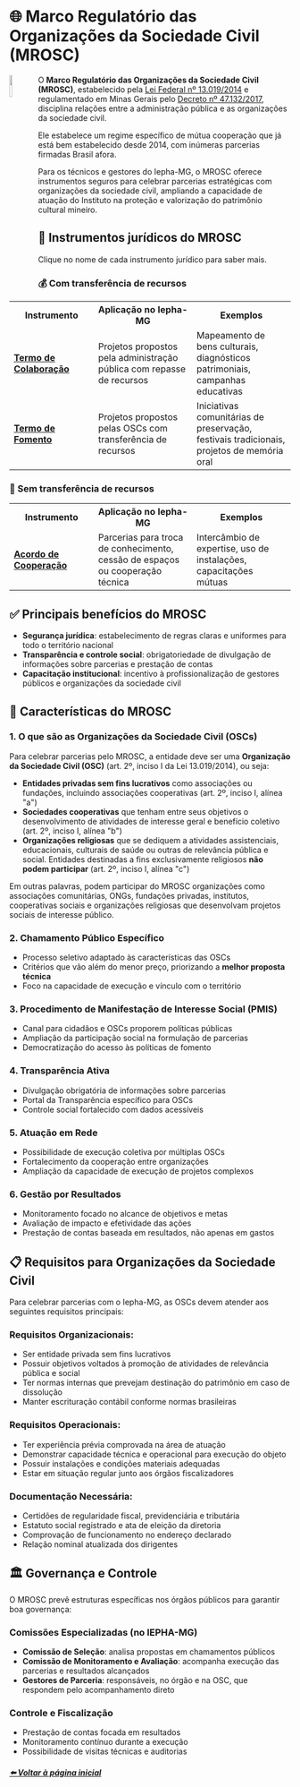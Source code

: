 # 🌐 Marco Regulatório das Organizações da Sociedade Civil (MROSC)

<img 
    src="https://github.com/user-attachments/assets/89c112fd-90e5-47c9-92a2-f2d861cff87e" 
    align="left" 
    width="10%" 
    style="margin-right: 1px;">

O **Marco Regulatório das Organizações da Sociedade Civil (MROSC)**, estabelecido pela [Lei Federal nº 13.019/2014](https://www.planalto.gov.br/ccivil_03/_ato2011-2014/2014/lei/L13019compilado.htm) e regulamentado em Minas Gerais pelo [Decreto nº 47.132/2017](https://www.almg.gov.br/legislacao-mineira/texto/DEC/47132/2017/?cons=1), disciplina relações entre a administração pública e as organizações da sociedade civil.

Ele estabelece um regime específico de mútua cooperação que já está bem estabelecido desde 2014, com inúmeras parcerias firmadas Brasil afora.

Para os técnicos e gestores do Iepha-MG, o MROSC oferece instrumentos seguros para celebrar parcerias estratégicas com organizações da sociedade civil, ampliando a capacidade de atuação do Instituto na proteção e valorização do patrimônio cultural mineiro.

## 💼 Instrumentos jurídicos do MROSC
Clique no nome de cada instrumento jurídico para saber mais.

### 💰 Com transferência de recursos

<table>
  <tr>
    <th width="30%">Instrumento</th>
    <th width="35%">Aplicação no Iepha-MG</th>
    <th width="35%">Exemplos</th>
  </tr>
  <tr>
    <td><strong><a href="https://iepha-mg.github.io/manual.appi/paginas/marcos_regulatorios/MROSC/TC/README.html">Termo de Colaboração</a></strong></td>
    <td>Projetos propostos pela administração pública com repasse de recursos</td>
    <td>Mapeamento de bens culturais, diagnósticos patrimoniais, campanhas educativas</td>
  </tr>
  <tr>
    <td><strong><a href="https://iepha-mg.github.io/manual.appi/paginas/marcos_regulatorios/MROSC/TF/README.html">Termo de Fomento</a></strong></td>
    <td>Projetos propostos pelas OSCs com transferência de recursos</td>
    <td>Iniciativas comunitárias de preservação, festivais tradicionais, projetos de memória oral</td>
  </tr>
</table>

### 🤝 Sem transferência de recursos

<table>
  <tr>
    <th width="30%">Instrumento</th>
    <th width="35%">Aplicação no Iepha-MG</th>
    <th width="35%">Exemplos</th>
  </tr>
  <tr>
    <td><strong><a href="https://iepha-mg.github.io/manual.appi/paginas/marcos_regulatorios/MROSC/AC/README.html">Acordo de Cooperação</a></strong></td>
    <td>Parcerias para troca de conhecimento, cessão de espaços ou cooperação técnica</td>
    <td>Intercâmbio de expertise, uso de instalações, capacitações mútuas</td>
  </tr>
</table>

## ✅ Principais benefícios do MROSC

- **Segurança jurídica**: estabelecimento de regras claras e uniformes para todo o território nacional
- **Transparência e controle social**: obrigatoriedade de divulgação de informações sobre parcerias e prestação de contas
- **Capacitação institucional**: incentivo à profissionalização de gestores públicos e organizações da sociedade civil

## 🌟 Características do MROSC

### 1. **O que são as Organizações da Sociedade Civil (OSCs)**
Para celebrar parcerias pelo MROSC, a entidade deve ser uma **Organização da Sociedade Civil (OSC)** (art. 2º, inciso I da Lei 13.019/2014), ou seja:
- **Entidades privadas sem fins lucrativos** como associações ou fundações, incluindo associações cooperativas (art. 2º, inciso I, alínea "a")
- **Sociedades cooperativas** que tenham entre seus objetivos o desenvolvimento de atividades de interesse geral e benefício coletivo (art. 2º, inciso I, alínea "b")
- **Organizações religiosas** que se dediquem a atividades assistenciais, educacionais, culturais de saúde ou outras de relevância pública e social. Entidades destinadas a fins exclusivamente religiosos **não podem participar** (art. 2º, inciso I, alínea "c")

Em outras palavras, podem participar do MROSC organizações como associações comunitárias, ONGs, fundações privadas, institutos, cooperativas sociais e organizações religiosas que desenvolvam projetos sociais de interesse público.

### 2. **Chamamento Público Específico**
- Processo seletivo adaptado às características das OSCs
- Critérios que vão além do menor preço, priorizando a **melhor proposta técnica**
- Foco na capacidade de execução e vínculo com o território

### 3. **Procedimento de Manifestação de Interesse Social (PMIS)**
- Canal para cidadãos e OSCs proporem políticas públicas
- Ampliação da participação social na formulação de parcerias
- Democratização do acesso às políticas de fomento

### 4. **Transparência Ativa**
- Divulgação obrigatória de informações sobre parcerias
- Portal da Transparência específico para OSCs
- Controle social fortalecido com dados acessíveis

### 5. **Atuação em Rede**
- Possibilidade de execução coletiva por múltiplas OSCs
- Fortalecimento da cooperação entre organizações
- Ampliação da capacidade de execução de projetos complexos

### 6. **Gestão por Resultados**
- Monitoramento focado no alcance de objetivos e metas
- Avaliação de impacto e efetividade das ações
- Prestação de contas baseada em resultados, não apenas em gastos

## 📋 Requisitos para Organizações da Sociedade Civil

Para celebrar parcerias com o Iepha-MG, as OSCs devem atender aos seguintes requisitos principais:

### **Requisitos Organizacionais:**
- Ser entidade privada sem fins lucrativos
- Possuir objetivos voltados à promoção de atividades de relevância pública e social
- Ter normas internas que prevejam destinação do patrimônio em caso de dissolução
- Manter escrituração contábil conforme normas brasileiras

### **Requisitos Operacionais:**
- Ter experiência prévia comprovada na área de atuação
- Demonstrar capacidade técnica e operacional para execução do objeto
- Possuir instalações e condições materiais adequadas
- Estar em situação regular junto aos órgãos fiscalizadores

### **Documentação Necessária:**
- Certidões de regularidade fiscal, previdenciária e tributária
- Estatuto social registrado e ata de eleição da diretoria
- Comprovação de funcionamento no endereço declarado
- Relação nominal atualizada dos dirigentes

## 🏛️ Governança e Controle

O MROSC prevê estruturas específicas nos órgãos públicos para garantir boa governança:

### **Comissões Especializadas (no IEPHA-MG)**
- **Comissão de Seleção**: analisa propostas em chamamentos públicos
- **Comissão de Monitoramento e Avaliação**: acompanha execução das parcerias e resultados alcançados
- **Gestores de Parceria**: responsáveis, no órgão e na OSC, que respondem pelo acompanhamento direto

### **Controle e Fiscalização**
- Prestação de contas focada em resultados
- Monitoramento contínuo durante a execução
- Possibilidade de visitas técnicas e auditorias

##### [⬅️ Voltar à página inicial](https://iepha-mg.github.io/manual.appi)
